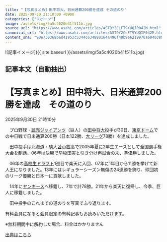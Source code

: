 ```yaml
---
title: "【写真まとめ】田中将大、日米通算200勝を達成 その道のり"
date: 2025-09-30 21:10:00 +0900
categories: ["スポーツ"]
image: /assets/img/5a5c4020b41f511b.jpg
source_url: "https://www.asahi.com/articles/AST9Y2CLFT9YUQIP042M.html"
canonical_url: "https://www.asahi.com/articles/AST9Y2CLFT9YUQIP042M.html"
content_sha: "90e730368bad41953c5344c634880164a496f48b9e6219970a69403891f9a3be"
---
```


![記事イメージ]({{ site.baseurl }}/assets/img/5a5c4020b41f511b.jpg)

## 記事本文（自動抽出）
<div><main role="main" id="main"><p></p><div class="y_Qv3"><h1>【写真まとめ】田中将大、日米通算200勝を達成　その道のり</h1><p class="mhPng"><span class="H8KYB"></span><span class="UDj4P"><time datetime="2025-09-30T12:10:00.000Z">2025年9月30日 21時10分</time></span></p></div><p id="gsm_above_SnsUtilityArea"></p><p x-component-name="CommentHeadline" x-component-data='{"commentCount":0,"commentators":[],"mode":"pc"}'></p><div class="nfyQp"><p>　プロ野球・<a href="https://www.asahi.com/sports/baseball/list/giants.html" title="読売ジャイアンツ のトピックスを開く" class="eWgMZ">読売ジャイアンツ</a>（巨人）の<a href="//www.asahi.com/topics/word/%E7%94%B0%E4%B8%AD%E5%B0%86%E5%A4%A7.html" title="田中将大 のトピックスを開く" class="eWgMZ">田中将大</a>投手が30日、<a href="//www.asahi.com/topics/word/%E6%9D%B1%E4%BA%AC%E3%83%89%E3%83%BC%E3%83%A0.html" title="東京ドーム のトピックスを開く" class="eWgMZ">東京ドーム</a>での中日戦で日米通算200勝（日本122勝、<a href="https://www.asahi.com/sports/baseball/mlb/" title="大リーグ のトピックスを開く" class="eWgMZ">大リーグ</a>78勝）を達成しました。</p><p>　田中投手は北海道・駒大<a href="//www.asahi.com/topics/word/%E8%8B%AB%E5%B0%8F%E7%89%A7.html" title="苫小牧 のトピックスを開く" class="eWgMZ">苫小牧</a>高で2005年夏に2年生エースとして全国選手権大会を制覇、06年は決勝で<a href="//www.asahi.com/topics/word/%E6%97%A9%E7%A8%B2%E7%94%B0%E5%AE%9F.html" title="早稲田実 のトピックスを開く" class="eWgMZ">早稲田実</a>と引き分け<a href="//www.asahi.com/topics/word/%E5%86%8D%E8%A9%A6%E5%90%88.html" title="再試合 のトピックスを開く" class="eWgMZ">再試合</a>の末、準優勝しました。</p><p>　06年の<a href="//www.asahi.com/topics/word/%E9%AB%98%E6%A0%A1%E7%94%9F%E3%83%89%E3%83%A9%E3%83%95%E3%83%88.html" title="高校生ドラフト のトピックスを開く" class="eWgMZ">高校生ドラフト</a>1巡目で楽天に入団、07年に1年目から11勝を挙げて新人王になりました。13年にはレギュラーシーズン無傷の24連勝を飾り、球団初のリーグ優勝と日本一に貢献しました。</p><p>　14年に<a href="//www.asahi.com/topics/word/%E3%83%A4%E3%83%B3%E3%82%AD%E3%83%BC%E3%82%B9.html" title="ヤンキース のトピックスを開く" class="eWgMZ">ヤンキース</a>へ移籍し、7年で計78勝。21年から楽天に復帰し、今季、巨人に移籍しました。</p><p>　田中投手のこれまでの道のりを写真でふり返ります。</p><p id="_gtm_LastLine"></p></div><p></p><div class="NbZMW"><div class="PxAm1"><p>有料会員になると会員限定の<span>有料記事もお読みいただけます。</span></p></div><p class="eQShK">※無料期間中に解約した場合、料金はかかりません</p></div><p x-component-name="WriterProfile" x-component-data='{"writerProfile":{"writerProfileList":[],"isWriterFollowAvailableMember":false},"isFreeArea":true}'></p><p x-component-name="ArticleCommentList" x-component-data='{"commentCount":0,"commentList":[],"shareUrlBase":"https://www.asahi.com/articles/AST9Y2CLFT9YUQIP042M.html","articleId":"AST9Y2CLFT9YUQIP042M","commentIdParam":"","equalCommentIdIndex":-1,"isAuthorized":true,"isFreePlan":false,"isPaidMember":false,"isPresent":false,"isHazard":false,"freeUrlBase":"//www.asahi.com","digitalUrlBase":"//digital.asahi.com"}'></p></main></div>

[出典はこちら](https://www.asahi.com/articles/AST9Y2CLFT9YUQIP042M.html)
